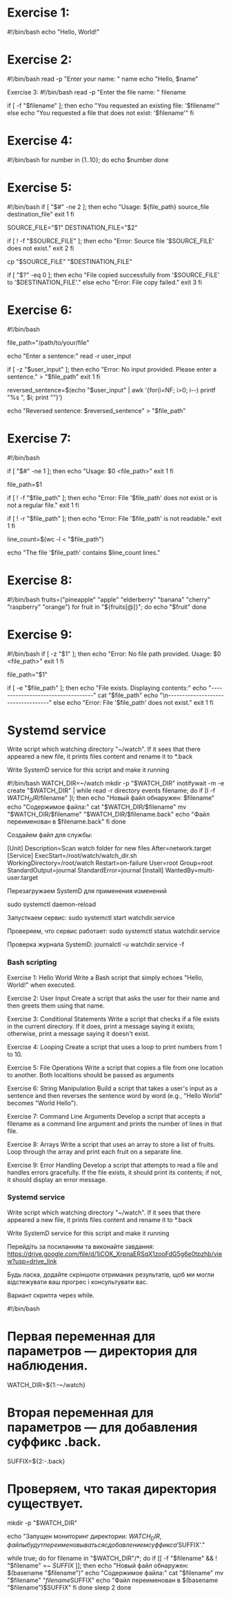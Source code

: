 # Exercise 1:
#!/bin/bash
echo "Hello, World!"

# Exercise 2:
#!/bin/bash
read -p "Enter your name: " name
echo "Hello, $name"

Exercise 3:
#!/bin/bash
read -p "Enter the file name: " filename

if [ -f "$filename" ]; then
  echo "You requested an existing file: '$filename'"
else
  echo "You requested a file that does not exist: '$filename'"
fi

# Exercise 4:
#!/bin/bash
for number in {1..10}; do
  echo $number
done

# Exercise 5:
#!/bin/bash
if [ "$#" -ne 2 ]; then
    echo "Usage: ${file_path} source_file destination_file"
    exit 1
fi

SOURCE_FILE="$1"
DESTINATION_FILE="$2"

if [ ! -f "$SOURCE_FILE" ]; then
    echo "Error: Source file '$SOURCE_FILE' does not exist."
    exit 2
fi

cp "$SOURCE_FILE" "$DESTINATION_FILE"

if [ "$?" -eq 0 ]; then
    echo "File copied successfully from '$SOURCE_FILE' to '$DESTINATION_FILE'."
else
    echo "Error: File copy failed."
    exit 3
fi

# Exercise 6:
#!/bin/bash

file_path="/path/to/your/file"

echo "Enter a sentence:"
read -r user_input

if [ -z "$user_input" ]; then
    echo "Error: No input provided. Please enter a sentence." > "$file_path"
    exit 1
fi

reversed_sentence=$(echo "$user_input" | awk '{for(i=NF; i>0; i--) printf "%s ", $i; print ""}')

echo "Reversed sentence: $reversed_sentence" > "$file_path"


# Exercise 7:
#!/bin/bash

if [ "$#" -ne 1 ]; then
  echo "Usage: $0 <file_path>"
  exit 1
fi

file_path=$1

if [ ! -f "$file_path" ]; then
  echo "Error: File '$file_path' does not exist or is not a regular file."
  exit 1
fi

if [ ! -r "$file_path" ]; then
  echo "Error: File '$file_path' is not readable."
  exit 1
fi

line_count=$(wc -l < "$file_path")

echo "The file '$file_path' contains $line_count lines."

# Exercise 8:
#!/bin/bash
fruits=("pineapple" "apple" "elderberry" "banana" "cherry" "raspberry" "orange")
for fruit in "${fruits[@]}"; do
    echo "$fruit"
done


# Exercise 9:
#!/bin/bash
if [ -z "$1" ]; then
  echo "Error: No file path provided. Usage: $0 <file_path>"
  exit 1
fi

file_path="$1"

if [ -e "$file_path" ]; then
  echo "File exists. Displaying contents:"
  echo "-----------------------------------"
  cat "$file_path"
  echo "\n-----------------------------------"
else
  echo "Error: File '$file_path' does not exist."
  exit 1
fi

# Systemd service

Write script which watching directory "~/watch". If it sees that there appeared a new file, it prints files content and rename it to *.back

Write SystemD service for this script and make it running

#!/bin/bash
WATCH_DIR=~/watch
mkdir -p "$WATCH_DIR"
inotifywait -m -e create "$WATCH_DIR" | while read -r directory events filename;
do
if [I -f $WATCH_DIR/$filename" ]l; then
echo "Новый файл обнаружен: $filename"
echo
"Содержимое файла:"
cat "$WATCH_DIR/$filename"
mv "$WATCH_DIR/$filename" "$WATCH_DIR/$filename.back"
echo
"Файл переименован в $filename.back"
fi
done

Создайем файл для службы:

[Unit]
Description=Scan watch folder for new files
After=network.target
[Service]
ExecStart=/root/watch/watch_dir.sh
WorkingDirectory=/root/watch
Restart=on-failure
User=root
Group=root
StandardOutput=journal 
StandardError=journal
[Install]
WantedBy=multi-user.target

Перезагружаем SystemD для применения изменений

sudo systemctl daemon-reload

Запусткаем сервис:
sudo systemctl start watchdir.service

Проверяем, что сервис работает:
sudo systemctl status watchdir.service

Проверка журнала SystemD:
journalctl -u watchdir.service -f










### Bash scripting

Exercise 1: Hello World
Write a Bash script that simply echoes "Hello, World!" when executed.

Exercise 2: User Input
Create a script that asks the user for their name and then greets them using that name.

Exercise 3: Conditional Statements
Write a script that checks if a file exists in the current directory. If it does, print a message saying it exists; otherwise, print a message saying it doesn't exist.

Exercise 4: Looping
Create a script that uses a loop to print numbers from 1 to 10.

Exercise 5: File Operations
Write a script that copies a file from one location to another. Both localtions should be passed as arguments

Exercise 6: String Manipulation
Build a script that takes a user's input as a sentence and then reverses the sentence word by word (e.g., "Hello World" becomes "World Hello").

Exercise 7: Command Line Arguments
Develop a script that accepts a filename as a command line argument and prints the number of lines in that file.

Exercise 8: Arrays
Write a script that uses an array to store a list of fruits. Loop through the array and print each fruit on a separate line.

Exercise 9: Error Handling
Develop a script that attempts to read a file and handles errors gracefully. If the file exists, it should print its contents; if not, it should display an error message.


### Systemd service

Write script which watching directory "~/watch". If it sees that there appeared a new file, it prints files content and rename it to *.back

Write SystemD service for this script and make it running

Перейдіть за посиланням та виконайте завдання:
https://drive.google.com/file/d/1iCOK_XrpnaERSqX1zooFdG5g6e0tpzhb/view?usp=drive_link

Будь ласка, додайте скріншоти отриманих результатів, щоб ми могли відстежувати ваш прогрес і консультувати вас.


Вариант cкрипта через while. 

#!/bin/bash

# Первая переменная для параметров — директория для наблюдения.
WATCH_DIR=${1:-~/watch}

# Вторая переменная для параметров —  для добавления суффикс .back.
SUFFIX=${2:-.back}

# Проверяем, что такая директория существует.
mkdir -p "$WATCH_DIR"

echo "Запущен мониторинг директории: $WATCH_DIR, файлы будут переименовываться с добавлением суффикса '$SUFFIX'."

while true; do
    for filename in "$WATCH_DIR"/*; do
        if [[ -f "$filename" && ! "$filename" =~ $SUFFIX$ ]]; then
            echo "Новый файл обнаружен: $(basename "$filename")"
            echo "Содержимое файла:"
            cat "$filename"
            mv "$filename" "$filename$SUFFIX"
            echo "Файл переименован в $(basename "$filename")$SUFFIX"
        fi
    done
  sleep 2
done